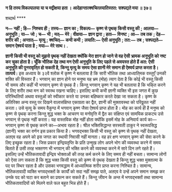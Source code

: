 **न हि तस्य विकल्पालया या च मद्वीक्षया हता ।** **आदेहान्तात्क्वचित्लयातिस्तत: सश्पद्यते मया ॥ ३७॥** 

शब्दार्थ **** 

**न—** **नहीं** **; हि—** **निश्चय ही** **; तस्य—** **ज्ञान का** **; विकल्प—** **कृष्ण से पृथक् किसी वस्तु की** **; आलया—** **अनुभूति** **; या—** **जो** **; च—** **भी** **; मत्—** **मेरे** **; वीक्षया—** **ज्ञान द्वारा** **; हता—** **विनष्ट** **; आ—** **तब तक** **; देह—** **शरीर की** **; अन्तात्—** **मृत्यु** **; क्वचित्—** **कभी कभी** **;** **लयाति:—** **ऐसी अनुभूति** **; तत:—** **तब** **; सश्पद्यते—** **समान ऐश्वर्य पाता है** **; मया—** **मेरे साथ।** **.** 

**ज्ञानी किसी भी वस्तु को मुझसे पृथक् नहीं देखता क्योंकि मेरा ज्ञान हो जाने से वह ऐसी** **भ्रामक अनुभूति को नष्ट कर चुका होता है। चूँकि भौतिक देह तथा मन ऐसी अनुभूति के लिए** **पहले से अवयस्त होते हैं अत: ऐसी अनुभूति की पुनरावृति्त हो सकती है, किन्तु मृत्यु के समय** **ऐसा ज्ञानी मेरे समान ही ऐश्वर्य प्राप्त करता है।** **तात्पर्य :** इस अध्याय के ३२वें श्लोक में कृष्ण ने बतलाया है कि सारी भौतिक तथा आध्याति्मक वस्तुएँ उनकी शक्ति की विस्तार हैं। भगवान् का ज्ञान होने पर मनुष्य यह भ्रम (मोह) त्याग देता है कि कोई भी वस्तु किसी भी समय और कहीं भी भगवान् कृष्ण से पृथक् है। किन्तु भगवान् कृष्ण ने यह भी बतलाया है कि भकि्त करने के लिए शरीर तथा मन को स्वस्थ रखना चाहिए। इसलिए कभी कभी ज्ञानी व्यक्ति भी इस जगत में कुछ परिस्थितियों अथवा वस्तुओं को स्वीकार करते या उनका बहिष्कार करते देखा जा सकता है। कृष्ण के अतिरिक्त अन्य वस्तु पर दिखने वालासंक्षिप्त एकाग्रता का द्वैत, ज्ञानी की मुक्तावस्था को परिवॢतत नहीं करता। उसे मृत्यु के समय वैकुण्ठ में भगवान् कृष्ण जैसा ऐश्वर्य प्राप्त होता है। मोह का कार्य ही है मनुष्य को कृष्ण से पृथक् करना किन्तु शुद्ध भक्त के आचरण या मनोवृत्ति में द्वैत का संक्षिप्त एवं सामयिक प्राकट्य उसे भगवान् से पृथक् नहीं करता। यह वास्तविक मोह नहीं होता क्योंकि इसमें मोह के अनिवार्य कार्य का—भगवान् कृष्ण से पृथक् करने का—अभाव रहता है। श्रील भक्तिसिद्धान्त सरस्वती ठाकुर ने स्वरूपसिद्ध (ज्ञानी) भक्त का वर्णन इस प्रकार किया है। भगवद्भक्त किसी भी वस्तु को कृष्ण से पृथक् नहीं देखता, अतएव वह अपने को इस जगत का स्थायी निवासी नहीं मानता। वह हर क्षण भगवान् कृष्ण की सेवा करने के लिए इच्छुक रहता है। जिस प्रकार इन्द्रियतृप्ति के प्रति उन्मुख लोग अपने भोग की व्यवस्था करने में समय बिताते हैं उसी तरह भक्तगण भी भगवान् की भक्ति करने की व्यवस्था करने में सारे दिन लगे रहते हैं। इसलिए उन्हें भौतिकतावादी इन्द्रिय भोक्ताओं की तरह कर्म करने के लिए समय ही नहीं बचता। सामान्य लोगों को ऐसा लग सकता है कि शुद्ध भक्त किसी वस्तु को कृष्ण से पृथक् देखता है किन्तु शुद्ध भक्त मुक्तात्मा के पद पर स्थिर रहता है और उसका भगवद्धाम में आध्यात्मिक शरीर प्राप्त करना निश्चित है। सामान्य, भौतिकतावादी व्यक्ति भगवद्भक्तों के कार्यों को सदा नहीं समझ पाते, अतएव वे उन्हें अपने समान समझ कर उनके पद को घटा कर बताने का प्रयत्न कर सकते हैं। किन्तु जीवन के अन्त में भगवद्भक्तों तथा सामान्य भौतिकतावादियों को मिलने वाले फल बहुत भिन्न होते हैं।  